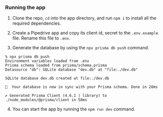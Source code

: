 ### Running the app

1. Clone the repo, `cd` into the app directory, and run `npm i` to install all the required dependencies.

2. Create a Pipedrive app and copy its client id, secret to the `.env.example` file. Rename this file to `.env`.

3. Generate the database by using the `npx prisma db push` command.

```
% npx prisma db push
Environment variables loaded from .env
Prisma schema loaded from prisma/schema.prisma
Datasource "db": SQLite database "dev.db" at "file:./dev.db"

SQLite database dev.db created at file:./dev.db

🚀  Your database is now in sync with your Prisma schema. Done in 28ms

✔ Generated Prisma Client (4.6.1 | library) to ./node_modules/@prisma/client in 58ms
```

4. You can start the app by running the `npm run dev` command.
